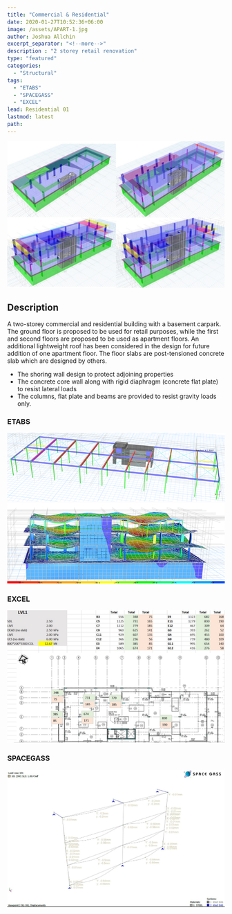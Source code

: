 ```yaml
---
title: "Commercial & Residential"
date: 2020-01-27T10:52:36+06:00
image: /assets/APART-1.jpg
author: Joshua Allchin
excerpt_separator: "<!--more-->"
description : "2 storey retail renovation"
type: "featured"
categories: 
  - "Structural"
tags:
  - "ETABS"
  - "SPACEGASS"
  - "EXCEL"
lead: Residential 01
lastmod: latest 
path:
---
```

![MODEL](/assets/APART2-MODEL.jpg) 
<!--more-->
## Description
A two-storey commercial and residential building with a basement carpark. The ground floor is proposed to be used for retail purposes, while the first and second floors are proposed to be used as apartment floors. An additional lightweight roof has been considered in the design for future addition of one apartment floor. The floor slabs are post-tensioned concrete slab which are designed by others. 
-	The shoring wall design to protect adjoining properties
-	The concrete core wall along with rigid diaphragm (concrete flat plate) to resist lateral loads
-	The columns, flat plate and beams are provided to resist gravity loads only.




### ETABS
![Roof](/assets/APART2-V2-ROOF.png)
![Analysis](/assets/APART2-V2-ANALYSIS.png)
### EXCEL
![Loads](/assets/APART2-EXCEL.jpg)
### SPACEGASS
![Facade](/assets/APART2-facade.jpg)

